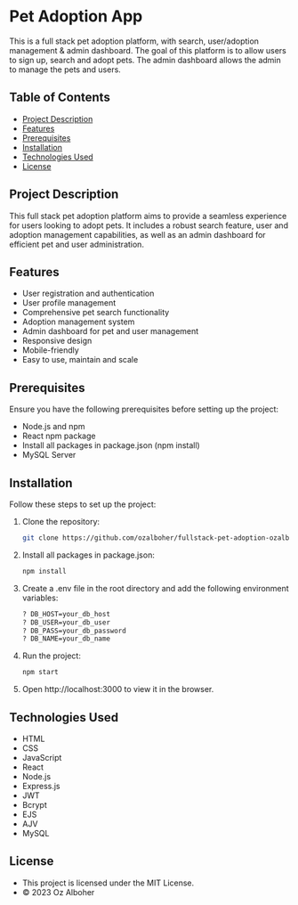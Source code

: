 # Pet Adoption App

This is a full stack pet adoption platform,
with search, user/adoption management &amp; admin dashboard.
The goal of this platform is to allow users to sign up, search and
adopt pets. The admin dashboard allows the admin to manage the pets
and users.



## Table of Contents

- [Project Description](#project-description)
- [Features](#features)
- [Prerequisites](#prerequisites)
- [Installation](#installation)
- [Technologies Used](#technologies-used)
- [License](#license)

## Project Description

This full stack pet adoption platform aims to provide a seamless experience for users looking to adopt pets. It includes a robust search feature, user and adoption management capabilities, as well as an admin dashboard for efficient pet and user administration.

## Features

- User registration and authentication
- User profile management
- Comprehensive pet search functionality
- Adoption management system
- Admin dashboard for pet and user management
- Responsive design
- Mobile-friendly
- Easy to use, maintain and scale

## Prerequisites

Ensure you have the following prerequisites before setting up the project:

- Node.js and npm
- React npm package
- Install all packages in package.json (npm install)
- MySQL Server

## Installation

Follow these steps to set up the project:

1. Clone the repository:
   ```sh
   git clone https://github.com/ozalboher/fullstack-pet-adoption-ozalboher.git
    ```

2. Install all packages in package.json:
    ```sh
    npm install
    ```
3. Create a .env file in the root directory and add the following environment variables:
    ```sh
    ? DB_HOST=your_db_host
    ? DB_USER=your_db_user
    ? DB_PASS=your_db_password
    ? DB_NAME=your_db_name

4. Run the project:
    ```sh
    npm start
    ```
5. Open http://localhost:3000 to view it in the browser.

## Technologies Used

- HTML
- CSS
- JavaScript
- React
- Node.js
- Express.js
- JWT
- Bcrypt
- EJS
- AJV
- MySQL

## License
- This project is licensed under the MIT License.
- © 2023 Oz Alboher



